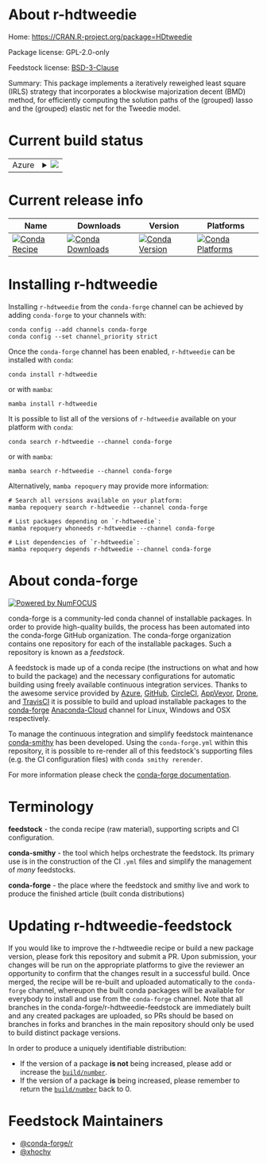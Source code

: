 About r-hdtweedie
=================

Home: https://CRAN.R-project.org/package=HDtweedie

Package license: GPL-2.0-only

Feedstock license: [BSD-3-Clause](https://github.com/conda-forge/r-hdtweedie-feedstock/blob/main/LICENSE.txt)

Summary: This package implements a iteratively reweighed least square (IRLS) strategy that incorporates a blockwise majorization decent (BMD) method, for efficiently computing the solution paths of the (grouped) lasso and the (grouped) elastic net for the Tweedie model.

Current build status
====================


<table>
    
  <tr>
    <td>Azure</td>
    <td>
      <details>
        <summary>
          <a href="https://dev.azure.com/conda-forge/feedstock-builds/_build/latest?definitionId=7195&branchName=main">
            <img src="https://dev.azure.com/conda-forge/feedstock-builds/_apis/build/status/r-hdtweedie-feedstock?branchName=main">
          </a>
        </summary>
        <table>
          <thead><tr><th>Variant</th><th>Status</th></tr></thead>
          <tbody><tr>
              <td>linux_64_r_base4.1</td>
              <td>
                <a href="https://dev.azure.com/conda-forge/feedstock-builds/_build/latest?definitionId=7195&branchName=main">
                  <img src="https://dev.azure.com/conda-forge/feedstock-builds/_apis/build/status/r-hdtweedie-feedstock?branchName=main&jobName=linux&configuration=linux_64_r_base4.1" alt="variant">
                </a>
              </td>
            </tr><tr>
              <td>linux_64_r_base4.2</td>
              <td>
                <a href="https://dev.azure.com/conda-forge/feedstock-builds/_build/latest?definitionId=7195&branchName=main">
                  <img src="https://dev.azure.com/conda-forge/feedstock-builds/_apis/build/status/r-hdtweedie-feedstock?branchName=main&jobName=linux&configuration=linux_64_r_base4.2" alt="variant">
                </a>
              </td>
            </tr><tr>
              <td>osx_64_r_base4.1</td>
              <td>
                <a href="https://dev.azure.com/conda-forge/feedstock-builds/_build/latest?definitionId=7195&branchName=main">
                  <img src="https://dev.azure.com/conda-forge/feedstock-builds/_apis/build/status/r-hdtweedie-feedstock?branchName=main&jobName=osx&configuration=osx_64_r_base4.1" alt="variant">
                </a>
              </td>
            </tr><tr>
              <td>osx_64_r_base4.2</td>
              <td>
                <a href="https://dev.azure.com/conda-forge/feedstock-builds/_build/latest?definitionId=7195&branchName=main">
                  <img src="https://dev.azure.com/conda-forge/feedstock-builds/_apis/build/status/r-hdtweedie-feedstock?branchName=main&jobName=osx&configuration=osx_64_r_base4.2" alt="variant">
                </a>
              </td>
            </tr><tr>
              <td>win_64</td>
              <td>
                <a href="https://dev.azure.com/conda-forge/feedstock-builds/_build/latest?definitionId=7195&branchName=main">
                  <img src="https://dev.azure.com/conda-forge/feedstock-builds/_apis/build/status/r-hdtweedie-feedstock?branchName=main&jobName=win&configuration=win_64_" alt="variant">
                </a>
              </td>
            </tr>
          </tbody>
        </table>
      </details>
    </td>
  </tr>
</table>

Current release info
====================

| Name | Downloads | Version | Platforms |
| --- | --- | --- | --- |
| [![Conda Recipe](https://img.shields.io/badge/recipe-r--hdtweedie-green.svg)](https://anaconda.org/conda-forge/r-hdtweedie) | [![Conda Downloads](https://img.shields.io/conda/dn/conda-forge/r-hdtweedie.svg)](https://anaconda.org/conda-forge/r-hdtweedie) | [![Conda Version](https://img.shields.io/conda/vn/conda-forge/r-hdtweedie.svg)](https://anaconda.org/conda-forge/r-hdtweedie) | [![Conda Platforms](https://img.shields.io/conda/pn/conda-forge/r-hdtweedie.svg)](https://anaconda.org/conda-forge/r-hdtweedie) |

Installing r-hdtweedie
======================

Installing `r-hdtweedie` from the `conda-forge` channel can be achieved by adding `conda-forge` to your channels with:

```
conda config --add channels conda-forge
conda config --set channel_priority strict
```

Once the `conda-forge` channel has been enabled, `r-hdtweedie` can be installed with `conda`:

```
conda install r-hdtweedie
```

or with `mamba`:

```
mamba install r-hdtweedie
```

It is possible to list all of the versions of `r-hdtweedie` available on your platform with `conda`:

```
conda search r-hdtweedie --channel conda-forge
```

or with `mamba`:

```
mamba search r-hdtweedie --channel conda-forge
```

Alternatively, `mamba repoquery` may provide more information:

```
# Search all versions available on your platform:
mamba repoquery search r-hdtweedie --channel conda-forge

# List packages depending on `r-hdtweedie`:
mamba repoquery whoneeds r-hdtweedie --channel conda-forge

# List dependencies of `r-hdtweedie`:
mamba repoquery depends r-hdtweedie --channel conda-forge
```


About conda-forge
=================

[![Powered by
NumFOCUS](https://img.shields.io/badge/powered%20by-NumFOCUS-orange.svg?style=flat&colorA=E1523D&colorB=007D8A)](https://numfocus.org)

conda-forge is a community-led conda channel of installable packages.
In order to provide high-quality builds, the process has been automated into the
conda-forge GitHub organization. The conda-forge organization contains one repository
for each of the installable packages. Such a repository is known as a *feedstock*.

A feedstock is made up of a conda recipe (the instructions on what and how to build
the package) and the necessary configurations for automatic building using freely
available continuous integration services. Thanks to the awesome service provided by
[Azure](https://azure.microsoft.com/en-us/services/devops/), [GitHub](https://github.com/),
[CircleCI](https://circleci.com/), [AppVeyor](https://www.appveyor.com/),
[Drone](https://cloud.drone.io/welcome), and [TravisCI](https://travis-ci.com/)
it is possible to build and upload installable packages to the
[conda-forge](https://anaconda.org/conda-forge) [Anaconda-Cloud](https://anaconda.org/)
channel for Linux, Windows and OSX respectively.

To manage the continuous integration and simplify feedstock maintenance
[conda-smithy](https://github.com/conda-forge/conda-smithy) has been developed.
Using the ``conda-forge.yml`` within this repository, it is possible to re-render all of
this feedstock's supporting files (e.g. the CI configuration files) with ``conda smithy rerender``.

For more information please check the [conda-forge documentation](https://conda-forge.org/docs/).

Terminology
===========

**feedstock** - the conda recipe (raw material), supporting scripts and CI configuration.

**conda-smithy** - the tool which helps orchestrate the feedstock.
                   Its primary use is in the construction of the CI ``.yml`` files
                   and simplify the management of *many* feedstocks.

**conda-forge** - the place where the feedstock and smithy live and work to
                  produce the finished article (built conda distributions)


Updating r-hdtweedie-feedstock
==============================

If you would like to improve the r-hdtweedie recipe or build a new
package version, please fork this repository and submit a PR. Upon submission,
your changes will be run on the appropriate platforms to give the reviewer an
opportunity to confirm that the changes result in a successful build. Once
merged, the recipe will be re-built and uploaded automatically to the
`conda-forge` channel, whereupon the built conda packages will be available for
everybody to install and use from the `conda-forge` channel.
Note that all branches in the conda-forge/r-hdtweedie-feedstock are
immediately built and any created packages are uploaded, so PRs should be based
on branches in forks and branches in the main repository should only be used to
build distinct package versions.

In order to produce a uniquely identifiable distribution:
 * If the version of a package **is not** being increased, please add or increase
   the [``build/number``](https://docs.conda.io/projects/conda-build/en/latest/resources/define-metadata.html#build-number-and-string).
 * If the version of a package **is** being increased, please remember to return
   the [``build/number``](https://docs.conda.io/projects/conda-build/en/latest/resources/define-metadata.html#build-number-and-string)
   back to 0.

Feedstock Maintainers
=====================

* [@conda-forge/r](https://github.com/conda-forge/r/)
* [@xhochy](https://github.com/xhochy/)

